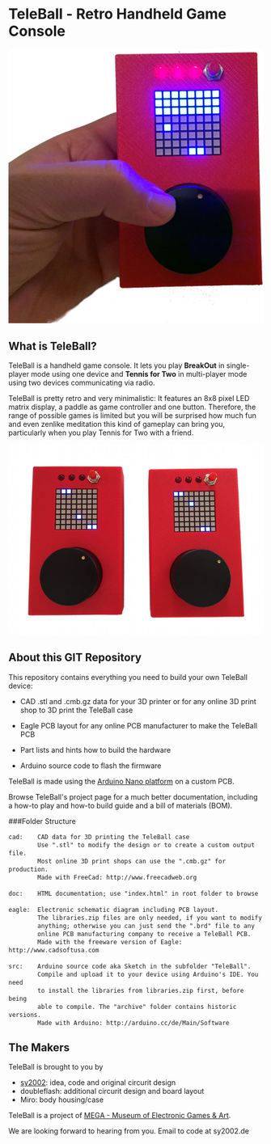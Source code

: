 TeleBall - Retro Handheld Game Console
======================================

![DeviceInHand](doc/intro.jpg)

What is TeleBall?
-----------------

TeleBall is a handheld game console. It lets you play **BreakOut** in
single-player mode using one device and **Tennis for Two** in multi-player
mode using two devices communicating via radio.

TeleBall is pretty retro and very minimalistic: It features an
8x8 pixel LED matrix display, a paddle as game controller and one button.
Therefore, the range of possible games is limited but you will be surprised
how much fun and even zenlike meditation this kind of gameplay can bring you,
particularly when you play Tennis for Two with a friend.

![TennisOnTwoDevices](doc/tennis.jpg)

About this GIT Repository
-------------------------

This repository contains everything you need to build your own TeleBall
device:

* CAD .stl and .cmb.gz data for your 3D printer or for any online 3D print
  shop to 3D print the TeleBall case

* Eagle PCB layout for any online PCB manufacturer to make the TeleBall PCB

* Part lists and hints how to build the hardware

* Arduino source code to flash the firmware

TeleBall is made using the
[Arduino Nano platform](http://arduino.cc/en/Main/ArduinoBoardNano) on a
custom PCB.

Browse TeleBall's project page for a much better documentation, including a
how-to play and how-to build guide and a bill of materials (BOM).

###Folder Structure

    cad:    CAD data for 3D printing the TeleBall case
            Use ".stl" to modify the design or to create a custom output file.
            Most online 3D print shops can use the ".cmb.gz" for production.
            Made with FreeCad: http://www.freecadweb.org

    doc:    HTML documentation; use "index.html" in root folder to browse

    eagle:  Electronic schematic diagram including PCB layout.
            The libraries.zip files are only needed, if you want to modify
            anything; otherwise you can just send the ".brd" file to any
            online PCB manufacturing company to receive a TeleBall PCB.
            Made with the freeware version of Eagle: http://www.cadsoftusa.com

    src:    Arduino source code aka Sketch in the subfolder "TeleBall".
            Compile and upload it to your device using Arduino's IDE. You need
            to install the libraries from libraries.zip first, before being
            able to compile. The "archive" folder contains historic versions.
            Made with Arduino: http://arduino.cc/de/Main/Software

The Makers
----------

TeleBall is brought to you by

* [sy2002](http://www.sy2002.de): idea, code and original circurit design
* doubleflash: additional circurit design and board layout
* Miro: body housing/case

TeleBall is a project of 
[MEGA - Museum of Electronic Games & Art](http://www.m-e-g-a.org).

We are looking forward to hearing from you. Email to code at sy2002.de

